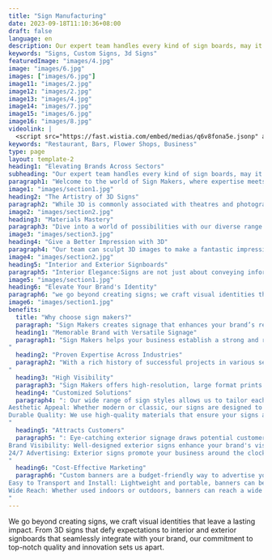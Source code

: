 ```yaml
---
title: "Sign Manufacturing"
date: 2023-09-18T11:10:36+08:00
draft: false
language: en
description: Our expert team handles every kind of sign boards, may it be a 3d sign, interior signboards, exterior signboards ensuring the top notch quality
keywords: "Signs, Custom Signs, 3d Signs"
featuredImage: "images/4.jpg"
image: "images/6.jpg"
images: ["images/6.jpg"]
image11: "images/2.jpg"
image12: "images/2.jpg"
image13: "images/4.jpg"
image14: "images/7.jpg"
image15: "images/6.jpg"
image16: "images/8.jpg"
videolink: |
  <script src="https://fast.wistia.com/embed/medias/q6v8fona5e.jsonp" async></script><script src="https://fast.wistia.com/assets/external/E-v1.js" async></script><div class="wistia_responsive_padding" style="padding:56.25% 0 0 0;position:relative;"><div class="wistia_responsive_wrapper" style="height:100%;left:0;position:absolute;top:0;width:100%;"><div class="wistia_embed wistia_async_q6v8fona5e seo=true videoFoam=true" style="height:100%;position:relative;width:100%"><div class="wistia_swatch" style="height:100%;left:0;opacity:0;overflow:hidden;position:absolute;top:0;transition:opacity 200ms;width:100%;"><img src="https://fast.wistia.com/embed/medias/q6v8fona5e/swatch" style="filter:blur(5px);height:100%;object-fit:contain;width:100%;" alt="" aria-hidden="true" onload="this.parentNode.style.opacity=1;" /></div></div></div></div>
keywords: "Restaurant, Bars, Flower Shops, Business"
type: page
layout: template-2
heading1: "Elevating Brands Across Sectors"
subheading: "Our expert team handles every kind of sign boards, may it be a 3d sign, interior signboards, exterior signboards ensuring the top notch quality"
paragraph1: "Welcome to the world of Sign Makers, where expertise meets creativity to deliver a diverse range of sign styles and types. Our team of professionals is dedicated to handling every aspect of signboards, ensuring top-notch quality in every project. Whether it's 3D signs, interior signboards, or exterior signboards, we bring a unique blend of innovation and precision to elevate your brand's visual identity."
image1: "images/section1.jpg"
heading2: "The Artistry of 3D Signs"
paragraph2: "While 3D is commonly associated with theatres and photographs, at Sign Makers, we bring this dimension to signage, creating a visual spectacle for your business. Our 3D signs go beyond the ordinary, providing a unique and captivating look that sets your brand apart."
image2: "images/section2.jpg"
heading3: "Materials Mastery"
paragraph3: "Dive into a world of possibilities with our diverse range of materials for crafting 3D signs. We offer acrylic fabrication for a modern and sleek look, aluminum with options for powder-coated or wet spray finishes, and GRP (Glass Reinforced Plastic), which we supply as blanks for trade to ensure versatility. Our timber signs provide a high-quality finish, available stained or waxed, while our stainless steel signs can be fabricated up to 100mm and come with options for internal illumination using LED or Neon. We also provide CNC routing for precision cutting of intricate designs and engraving services to personalize stainless steel, acrylics, and laminates with precision."
image3: "images/section3.jpg"
heading4: "Give a Better Impression with 3D"
paragraph4: "Our team can sculpt 3D images to make a fantastic impression, creating 3D lettering in wood, metal, or acrylics. Elevate your brand presence with the depth and visual impact of 3D signs."
image4: "images/section2.jpg"
heading5: "Interior and Exterior Signboards"
paragraph5: "Interior Elegance:Signs are not just about conveying information; they are an integral part of your interior design. Our interior signboards seamlessly blend functionality with aesthetics, enhancing the overall ambiance of your space. Exterior Visibility: Captivate your audience from afar with our exterior signboards. Whether it's a storefront, office building, or outdoor event, our signs are designed for maximum visibility and durability, ensuring your brand makes a lasting impression."
image5: "images/section1.jpg"
heading6: "Elevate Your Brand's Identity"
paragraph6: "we go beyond creating signs; we craft visual identities that leave a lasting impact. From 3D signs that defy expectations to interior and exterior signboards that seamlessly integrate with your brand, our commitment to top-notch quality and innovation sets us apart."
image6: "images/section1.jpg"
benefits:
  title: "Why choose sign makers?"
  paragraph: "Sign Makers creates signage that enhances your brand’s recognition, making it easy for customers to identify your business in a competitive market. Their consistent and impactful designs build trust and loyalty. Here are few of the benifits:"
  heading1: "Memorable Brand with Versatile Signage"
  paragraph1: "Sign Makers helps your business establish a strong and recognizable brand identity through a wide range of signage options, including 3D signs, and interior, and exterior signboards. Their expert team ensures top-notch quality, making your brand stand out and fostering trust and emotional connections with your audience.
"
  heading2: "Proven Expertise Across Industries"
  paragraph2: "With a rich history of successful projects in various sectors, Sign Makers brings experience and reliability to your signage needs. Their adaptable solutions are tailored to your specific industry, ensuring that your signs not only meet but exceed your business goals, while also inspiring your unique project.
"
  heading3: "High Visibility"
  paragraph3: "Sign Makers offers high-resolution, large format prints that catch the eye even from a distance. Their signage is suitable for both indoor and outdoor use, combining aesthetic appeal with durability. Whether it's a 3D sign or a custom interior board, their signs are designed to enhance your brand’s image and attract customers effectively."
  heading4: "Customized Solutions"
  paragraph4: ": Our wide range of sign styles allows us to tailor each sign to your specific brand needs and preferences.
Aesthetic Appeal: Whether modern or classic, our signs are designed to enhance your business's visual appeal and complement your overall brand aesthetic.
Durable Quality: We use high-quality materials that ensure your signs are durable and long-lasting, providing excellent value for your investment.
"
  heading5: "Attracts Customers"
  paragraph5: ": Eye-catching exterior signage draws potential customers into your business, increasing foot traffic and sales.
Brand Visibility: Well-designed exterior signs enhance your brand's visibility, making it easy for customers to find you.
24/7 Advertising: Exterior signs promote your business around the clock, providing continuous advertising without ongoing costs.
"
  heading6: "Cost-Effective Marketing"
  paragraph6: "Custom banners are a budget-friendly way to advertise your business, events, or promotions.
Easy to Transport and Install: Lightweight and portable, banners can be easily transported and set up, making them ideal for temporary displays or events.
Wide Reach: Whether used indoors or outdoors, banners can reach a wide audience, increasing brand awareness and engagement.
"
---
```


We go beyond creating signs, we craft visual identities that leave a lasting impact. From 3D signs that defy expectations to interior and exterior signboards that seamlessly integrate with your brand, our commitment to top-notch quality and innovation sets us apart.


